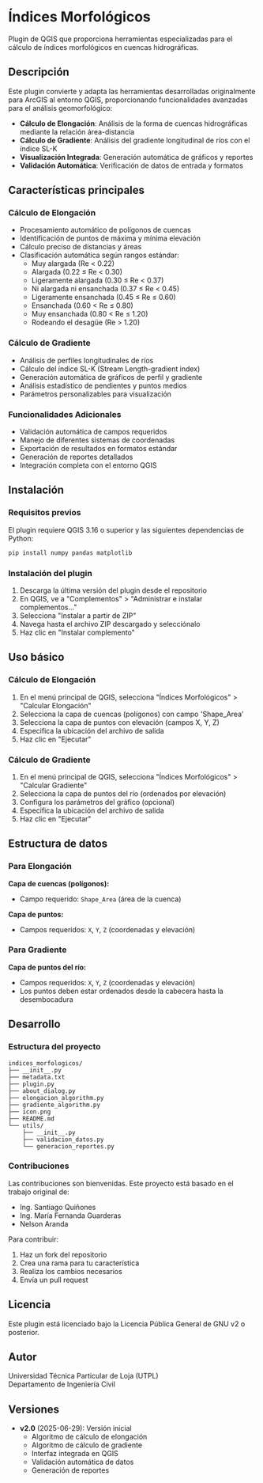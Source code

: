 # Índices Morfológicos

Plugin de QGIS que proporciona herramientas especializadas para el cálculo de índices morfológicos en cuencas hidrográficas.

## Descripción

Este plugin convierte y adapta las herramientas desarrolladas originalmente para ArcGIS al entorno QGIS, proporcionando funcionalidades avanzadas para el análisis geomorfológico:

- **Cálculo de Elongación**: Análisis de la forma de cuencas hidrográficas mediante la relación área-distancia
- **Cálculo de Gradiente**: Análisis del gradiente longitudinal de ríos con el índice SL-K
- **Visualización Integrada**: Generación automática de gráficos y reportes
- **Validación Automática**: Verificación de datos de entrada y formatos

## Características principales

### Cálculo de Elongación

- Procesamiento automático de polígonos de cuencas
- Identificación de puntos de máxima y mínima elevación
- Cálculo preciso de distancias y áreas
- Clasificación automática según rangos estándar:
  - Muy alargada (Re < 0.22)
  - Alargada (0.22 ≤ Re < 0.30)
  - Ligeramente alargada (0.30 ≤ Re < 0.37)
  - Ni alargada ni ensanchada (0.37 ≤ Re < 0.45)
  - Ligeramente ensanchada (0.45 ≤ Re ≤ 0.60)
  - Ensanchada (0.60 < Re ≤ 0.80)
  - Muy ensanchada (0.80 < Re ≤ 1.20)
  - Rodeando el desagüe (Re > 1.20)

### Cálculo de Gradiente

- Análisis de perfiles longitudinales de ríos
- Cálculo del índice SL-K (Stream Length-gradient index)
- Generación automática de gráficos de perfil y gradiente
- Análisis estadístico de pendientes y puntos medios
- Parámetros personalizables para visualización

### Funcionalidades Adicionales

- Validación automática de campos requeridos
- Manejo de diferentes sistemas de coordenadas
- Exportación de resultados en formatos estándar
- Generación de reportes detallados
- Integración completa con el entorno QGIS

## Instalación

### Requisitos previos

El plugin requiere QGIS 3.16 o superior y las siguientes dependencias de Python:

```bash
pip install numpy pandas matplotlib
```

### Instalación del plugin

1. Descarga la última versión del plugin desde el repositorio
2. En QGIS, ve a "Complementos" > "Administrar e instalar complementos..."
3. Selecciona "Instalar a partir de ZIP"
4. Navega hasta el archivo ZIP descargado y selecciónalo
5. Haz clic en "Instalar complemento"

## Uso básico

### Cálculo de Elongación

1. En el menú principal de QGIS, selecciona "Índices Morfológicos" > "Calcular Elongación"
2. Selecciona la capa de cuencas (polígonos) con campo 'Shape_Area'
3. Selecciona la capa de puntos con elevación (campos X, Y, Z)
4. Especifica la ubicación del archivo de salida
5. Haz clic en "Ejecutar"

### Cálculo de Gradiente

1. En el menú principal de QGIS, selecciona "Índices Morfológicos" > "Calcular Gradiente"
2. Selecciona la capa de puntos del río (ordenados por elevación)
3. Configura los parámetros del gráfico (opcional)
4. Especifica la ubicación del archivo de salida
5. Haz clic en "Ejecutar"

## Estructura de datos

### Para Elongación

**Capa de cuencas (polígonos):**
- Campo requerido: `Shape_Area` (área de la cuenca)

**Capa de puntos:**
- Campos requeridos: `X`, `Y`, `Z` (coordenadas y elevación)

### Para Gradiente

**Capa de puntos del río:**
- Campos requeridos: `X`, `Y`, `Z` (coordenadas y elevación)
- Los puntos deben estar ordenados desde la cabecera hasta la desembocadura

## Desarrollo

### Estructura del proyecto

```
indices_morfologicos/
├── __init__.py
├── metadata.txt
├── plugin.py
├── about_dialog.py
├── elongacion_algorithm.py
├── gradiente_algorithm.py
├── icon.png
├── README.md
└── utils/
    ├── __init__.py
    ├── validacion_datos.py
    └── generacion_reportes.py
```

### Contribuciones

Las contribuciones son bienvenidas. Este proyecto está basado en el trabajo original de:

- Ing. Santiago Quiñones
- Ing. María Fernanda Guarderas  
- Nelson Aranda

Para contribuir:
1. Haz un fork del repositorio
2. Crea una rama para tu característica
3. Realiza los cambios necesarios
4. Envía un pull request

## Licencia

Este plugin está licenciado bajo la Licencia Pública General de GNU v2 o posterior.

## Autor

Universidad Técnica Particular de Loja (UTPL)  
Departamento de Ingeniería Civil

## Versiones

- **v2.0** (2025-06-29): Versión inicial
  - Algoritmo de cálculo de elongación
  - Algoritmo de cálculo de gradiente
  - Interfaz integrada en QGIS
  - Validación automática de datos
  - Generación de reportes
